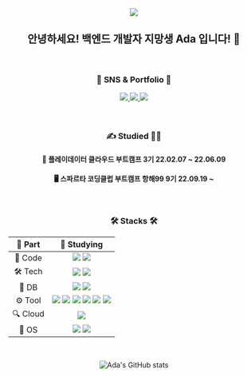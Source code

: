 <div align=center>
<img src="https://capsule-render.vercel.app/api?type=waving&color=f1d1d2&height=200&section=header&text=Ada's%20Github&fontSize=50&fontColor=565655&animation=fadeIn" />


  <h2> 안녕하세요! 백엔드 개발자 지망생 Ada 입니다! 👋 </h2>
  
  

<br>
<div align=center>
   <h3>🎨 SNS & Portfolio 🎨</h3>
</div>
<div align=center>
   <a href="https://dex-portfolio.notion.site/Dex-Portfolio-aedf50b5e16b417f965405eede418796">
      <img src="https://img.shields.io/badge/Portfolio-E20074?style=flat&logo=Files&logoColor=white" />
   </a>
  <a href="https://velog.io/@qwd101">
      <img src="https://img.shields.io/badge/Blog-FF9800?style=flat&logo=Blogger&logoColor=white" />
   </a>
   <a href="mailto:4708408@naver.com">
      <img src="https://img.shields.io/badge/Mail-03C75A?style=flat&logo=Naver&logoColor=white" />
   </a>
   <br>
</div>
<br>
<br>

  <h3> ✍ Studied 👩‍🎓 </h3>
  
 #### 💾 플레이데이터 클라우드 부트캠프 3기 22.02.07 ~ 22.06.09
  
 #### 🖥 스파르타 코딩클럽 부트캠프 항해99 9기 22.09.19 ~ 
 
  <br>

<h3> 🛠 Stacks 🛠 </h3>
  
|🔩 Part| 📖 Studying |
|:---:|:---:|
|📃 Code| <img src="https://img.shields.io/badge/java-FC4C02?style=for-the-badge&logo=&logoColor=white"> <img src="https://img.shields.io/badge/Python-3776AB?style=for-the-badge&logo=Python&logoColor=white"> |
|🛠 Tech| <img src="https://img.shields.io/badge/Spring-6DB33F?style=for-the-badge&logo=github&logoColor=white"> <img src="https://img.shields.io/badge/GRADLE-02303A?style=for-the-badge&logo=Gradle&logoColor=white">|
|💾 DB| <img src="https://img.shields.io/badge/MySQL-4479A1?style=for-the-badge&logo=MySQL&logoColor=white"> <img src="https://img.shields.io/badge/Docker-2496ED?style=for-the-badge&logo=Docker&logoColor=white">|
|⚙️ Tool| <img src="https://img.shields.io/badge/github-FF9EAF?style=for-the-badge&logo=github&logoColor=white"> <img src="https://img.shields.io/badge/Jira-0052CC?style=for-the-badge&logo=Jira%20Software&logoColor=white"> <img src="https://img.shields.io/badge/IntelliJ IDEA-F8991C?style=for-the-badge&logo=IntelliJ%20IDEA&logoColor=white"> <img src="https://img.shields.io/badge/VSCODE-007ACC?style=for-the-badge&logo=Visual%20Studio Code&logoColor=white"> <img src="https://img.shields.io/badge/PyCharm-000000?style=for-the-badge&logo=PyCharm&logoColor=white"> <img src="https://img.shields.io/badge/SSL-F68212?style=for-the-badge&logo=Open%20Access&logoColor=white">|
|🔍 Cloud| <img src="https://img.shields.io/badge/AWS-232F3E?style=for-the-badge&logo=Amazon%20AWS&logoColor=white"> |
|🐧 OS | <img src="https://img.shields.io/badge/linux-FCC624?style=for-the-badge&logo=linux&logoColor=black"> <img src="https://img.shields.io/badge/Ubuntu-E95420?style=for-the-badge&logo=Ubuntu&logoColor=white">|
  
  <br>

![Ada's GitHub stats](https://github-readme-stats.vercel.app/api?username=jueun330&show_icons=true&bg_color=00000000)
  
 </div>
